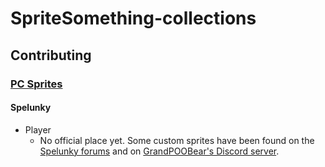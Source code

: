 # SpriteSomething-collections

## Contributing

### [PC Sprites](https://github.com/miketrethewey/SpriteSomething-collections/blob/gh-pages/pc/CONTRIBUTING.md)

#### Spelunky

* Player
  * No official place yet. Some custom sprites have been found on the [Spelunky forums](https://www.google.com/search?q=spelunky+forums) and on [GrandPOOBear's Discord server](http://grandpoobear.com/awesome-links/).
